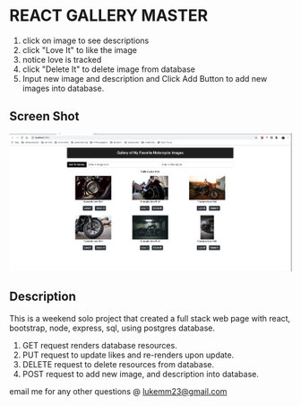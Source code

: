 # REACT GALLERY MASTER

1. click on image to see descriptions
2. click "Love It" to like the image
3. notice love is tracked
4. click "Delete It" to delete image from database
5. Input new image and description and Click Add Button to add new images into database. 

## Screen Shot

![](/public/images/screenshot.png)

## Description

This is a weekend solo project that created a full stack web page with react, bootstrap, node, express, 
sql, using postgres database. 

1. GET request renders database resources. 
2. PUT request to update likes and re-renders upon update. 
3. DELETE request to delete resources from database. 
4. POST request to add new image, and description into database.

email me for any other questions @ lukemm23@gmail.com